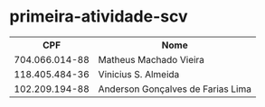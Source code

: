 # primeira-atividade-scv

<table>
  <tr>
    <th>CPF</th>
    <th>Nome</th>
  </tr>
  <tr>
  	<td>704.066.014-88</td>
	<td>Matheus Machado Vieira</td>
  </tr>
  <tr>
	<td>118.405.484-36</td>
	<td>Vinicius S. Almeida</td>
  </tr>
  <tr>
	<td>102.209.194-88</td>
	<td>Anderson Gonçalves de Farias Lima</td>
  </tr>
</table>
